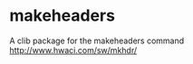 makeheaders
===========

 A clib package for the makeheaders command  http://www.hwaci.com/sw/mkhdr/
